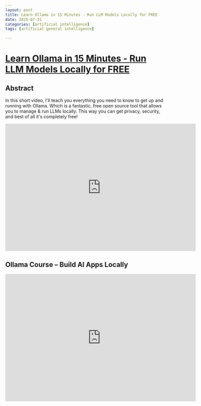 ```yaml
---
layout: post
title: Learn Ollama in 15 Minutes - Run LLM Models Locally for FREE
date: 2025-07-31
categories: [artificial intelligence]
tags: [artificial general intelligence]

---
```


# [Learn Ollama in 15 Minutes - Run LLM Models Locally for FREE](https://www.youtube.com/watch?v=UtSSMs6ObqY)


## Abstract

In this short video, I'll teach you everything you need to know to get up and running with Ollama. Which is a fantastic, free open source tool that allows you to manage & run LLMs locally. This way you can get privacy, security, and best of all it's completely free!


<iframe width="600" height="400" src="https://www.youtube.com/embed/UtSSMs6ObqY?si=QHg4lyEqkZkvfG8Q" title="YouTube video player" frameborder="0" allow="accelerometer; autoplay; clipboard-write; encrypted-media; gyroscope; picture-in-picture; web-share" referrerpolicy="strict-origin-when-cross-origin" allowfullscreen></iframe>

## Ollama Course – Build AI Apps Locally

<iframe width="600" height="400" src="https://www.youtube.com/embed/GWB9ApTPTv4?si=xhVibz7QcVAATSth" title="YouTube video player" frameborder="0" allow="accelerometer; autoplay; clipboard-write; encrypted-media; gyroscope; picture-in-picture; web-share" referrerpolicy="strict-origin-when-cross-origin" allowfullscreen></iframe>